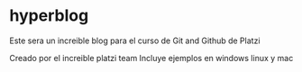 # hyperblog
Este sera un increible blog para el curso de Git and Github de Platzi

Creado por el increible platzi team 
Incluye ejemplos en windows linux y mac